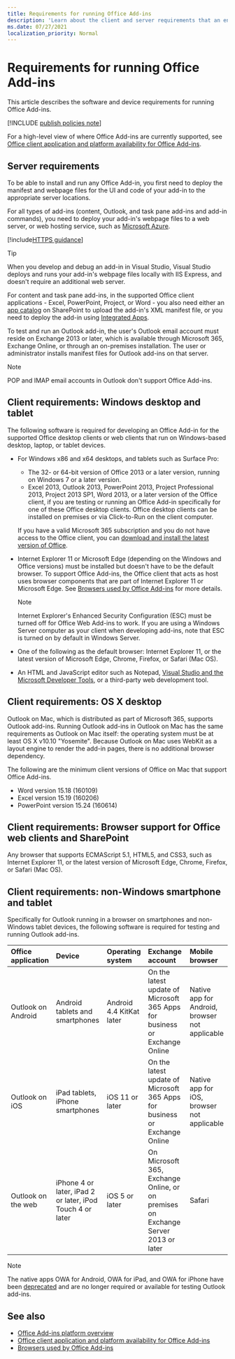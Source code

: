 ```yaml
---
title: Requirements for running Office Add-ins
description: 'Learn about the client and server requirements that an end user needs to run Office Add-ins.'
ms.date: 07/27/2021
localization_priority: Normal
---
```


# Requirements for running Office Add-ins

This article describes the software and device requirements for running Office Add-ins.

[!INCLUDE [publish policies note](../includes/note-publish-policies.md)]

For a high-level view of where Office Add-ins are currently supported, see [Office client application and platform availability for Office Add-ins](../overview/office-add-in-availability.md).

## Server requirements

To be able to install and run any Office Add-in, you first need to deploy the manifest and webpage files for the UI and code of your add-in to the appropriate server locations.

For all types of add-ins (content, Outlook, and task pane add-ins and add-in commands), you need to deploy your add-in's webpage files to a web server, or web hosting service, such as [Microsoft Azure](../publish/host-an-office-add-in-on-microsoft-azure.md).

[!include[HTTPS guidance](../includes/https-guidance.md)]

> [!TIP]
> When you develop and debug an add-in in Visual Studio, Visual Studio deploys and runs your add-in's webpage files locally with IIS Express, and doesn't require an additional web server.

For content and task pane add-ins, in the supported Office client applications - Excel, PowerPoint, Project, or Word - you also need either an [app catalog](../publish/publish-task-pane-and-content-add-ins-to-an-add-in-catalog.md) on SharePoint to upload the add-in's XML manifest file, or you need to deploy the add-in using [Integrated Apps](/microsoft-365/admin/manage/test-and-deploy-microsoft-365-apps).

To test and run an Outlook add-in, the user's Outlook email account must reside on Exchange 2013 or later, which is available through Microsoft 365, Exchange Online, or through an on-premises installation. The user or administrator installs manifest files for Outlook add-ins on that server.

> [!NOTE]
> POP and IMAP email accounts in Outlook don't support Office Add-ins.

## Client requirements: Windows desktop and tablet

The following software is required for developing an Office Add-in for the supported Office desktop clients or web clients that run on Windows-based desktop, laptop, or tablet devices.

- For Windows x86 and x64 desktops, and tablets such as Surface Pro:
  - The 32- or 64-bit version of Office 2013 or a later version, running on Windows 7 or a later version.
  - Excel 2013, Outlook 2013, PowerPoint 2013, Project Professional 2013, Project 2013 SP1, Word 2013, or a later version of the Office client, if you are testing or running an Office Add-in specifically for one of these Office desktop clients. Office desktop clients can be installed on premises or via Click-to-Run on the client computer.

  If you have a valid Microsoft 365 subscription and you do not have access to the Office client, you can [download and install the latest version of Office](https://support.microsoft.com/office/4414eaaf-0478-48be-9c42-23adc4716658).

- Internet Explorer 11 or Microsoft Edge (depending on the Windows and Office versions) must be installed but doesn't have to be the default browser. To support Office Add-ins, the Office client that acts as host uses browser components that are part of Internet Explorer 11 or Microsoft Edge. See [Browsers used by Office Add-ins](browsers-used-by-office-web-add-ins.md) for more details.

  > [!NOTE]
  > Internet Explorer's Enhanced Security Configuration (ESC) must be turned off for Office Web Add-ins to work. If you are using a Windows Server computer as your client when developing add-ins, note that ESC is turned on by default in Windows Server.

- One of the following as the default browser: Internet Explorer 11, or the latest version of Microsoft Edge, Chrome, Firefox, or Safari (Mac OS).
- An HTML and JavaScript editor such as Notepad, [Visual Studio and the Microsoft Developer Tools](https://www.visualstudio.com/features/office-tools-vs), or a third-party web development tool.

## Client requirements: OS X desktop

Outlook on Mac, which is distributed as part of Microsoft 365, supports Outlook add-ins. Running Outlook add-ins in Outlook on Mac has the same requirements as Outlook on Mac itself: the operating system must be at least OS X v10.10 "Yosemite". Because Outlook on Mac uses WebKit as a layout engine to render the add-in pages, there is no additional browser dependency.

The following are the minimum client versions of Office on Mac that support Office Add-ins.

- Word version 15.18 (160109)
- Excel version 15.19 (160206)
- PowerPoint version 15.24 (160614)

## Client requirements: Browser support for Office web clients and SharePoint

Any browser that supports ECMAScript 5.1, HTML5, and CSS3, such as Internet Explorer 11, or the latest version of Microsoft Edge, Chrome, Firefox, or Safari (Mac OS).


## Client requirements: non-Windows smartphone and tablet

Specifically for Outlook running in a browser on smartphones and non-Windows tablet devices, the following software is required for testing and running Outlook add-ins.


| Office application | Device | Operating system | Exchange account | Mobile browser |
|:-----|:-----|:-----|:-----|:-----|
|Outlook on Android|Android tablets and smartphones|Android 4.4 KitKat later|On the latest update of Microsoft 365 Apps for business or Exchange Online|Native app for Android, browser not applicable|
|Outlook on iOS|iPad tablets, iPhone smartphones|iOS 11 or later|On the latest update of Microsoft 365 Apps for business or Exchange Online|Native app for iOS, browser not applicable|
|Outlook on the web|iPhone 4 or later, iPad 2 or later, iPod Touch 4 or later|iOS 5 or later|On Microsoft 365, Exchange Online, or on premises on Exchange Server 2013 or later|Safari|

> [!NOTE]
> The native apps OWA for Android, OWA for iPad, and OWA for iPhone have been [deprecated](https://support.microsoft.com/office/076ec122-4576-4900-bc26-937f84d25a4b) and are no longer required or available for testing Outlook add-ins.


## See also

- [Office Add-ins platform overview](../overview/office-add-ins.md)
- [Office client application and platform availability for Office Add-ins](../overview/office-add-in-availability.md)
- [Browsers used by Office Add-ins](browsers-used-by-office-web-add-ins.md)
